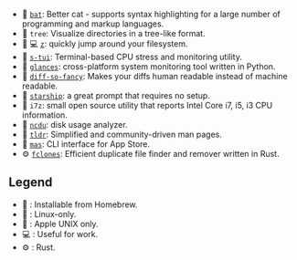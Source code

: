 - 🍺 [`bat`](https://github.com/sharkdp/bat): Better cat - supports syntax highlighting for a large number of programming and markup languages.
- 🍺 `tree`: Visualize directories in a tree-like format.
- 🍺 💻 [`z`](https://github.com/rupa/z): quickly jump around your filesystem.
- 🐧 [`s-tui`](https://github.com/amanusk/s-tui): Terminal-based CPU stress and monitoring utility.
- 🍺 [`glances`](https://nicolargo.github.io/glances/): cross-platform system monitoring tool written in Python.
- 🍺 [`diff-so-fancy`](https://github.com/so-fancy/diff-so-fancy): Makes your diffs human readable instead of machine readable.
- 🍺 [`starship`](https://starship.rs): a great prompt that requires no setup.
- 🐧 `i7z`: small open source utility that reports Intel Core i7, i5, i3 CPU information.
- 🍺 [`ncdu`](https://dev.yorhel.nl/ncdu): disk usage analyzer.
- 🍺 [`tldr`](https://tldr.sh/): Simplified and community-driven man pages.
- 🍏 [`mas`](https://github.com/mas-cli/mas): CLI interface for App Store.
- ⚙️  [`fclones`](https://github.com/pkolaczk/fclones): Efficient duplicate file finder and remover written in Rust.

## Legend

- 🍺 : Installable from Homebrew.
- 🐧 : Linux-only.
- 🍏 : Apple UNIX only.
- 💻 : Useful for work.
- ⚙️  : Rust.
